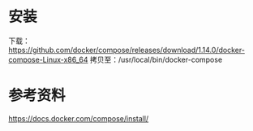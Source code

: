 安装
======
下载：https://github.com/docker/compose/releases/download/1.14.0/docker-compose-Linux-x86_64
拷贝至：/usr/local/bin/docker-compose


参考资料
======
https://docs.docker.com/compose/install/